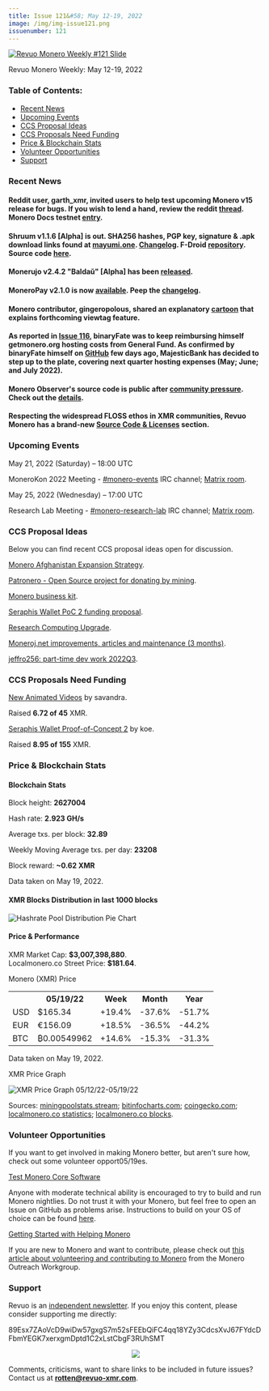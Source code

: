 ```yaml
---
title: Issue 121&#58; May 12-19, 2022
image: /img/img-issue121.png
issuenumber: 121
---
```

[<img src="/img/img-issue121.png" alt="Revuo Monero Weekly #121 Slide" class="img-lead">](/issue-121.html)

<p class="text-lead">Revuo Monero Weekly: May 12-19, 2022</p>
<!--more-->

<h3>Table of Contents:</h3>
<ul class="contents">
    <li><a href="#news">Recent News</a></li>
    <li><a href="#events">Upcoming Events</a></li>
    <li><a href="#ideas">CCS Proposal Ideas</a></li>
    <li><a href="#proposals">CCS Proposals Need Funding</a></li>
    <li><a href="#stats">Price & Blockchain Stats</a></li>
    <li><a href="#volunteer">Volunteer Opportunities</a></li>
    <li><a href="#support">Support</a></li>
</ul>

<h3 id="news">Recent News</h3>

<div class="newsbyte">
    <h4>Reddit user, garth_xmr, invited users to help test upcoming Monero v15 release for bugs. If you wish to lend a hand, review the reddit <a href="https://teddit.adminforge.de/r/Monero/comments/uqznue/help_test_the_upcoming_major_monero_release_for/" target="_blank">thread</a>. Monero Docs testnet <a href="https://monerodocs.org/infrastructure/networks/#testnet" target="_blank">entry</a>.</h4>
</div>

<div class="newsbyte">
    <h4>Shruum v1.1.6 [Alpha] is out. SHA256 hashes, PGP key, signature & .apk download links found at <a href="https://mayumi.one/" target="_blank">mayumi.one</a>. <a href="https://txt.t0.vc/PIBC" target="_blank">Changelog</a>. F-Droid <a href="https://mayumi.one/fdroid/repo?fingerprint=8D4981D23E8C15CEAC658681A7545B95E328759058F9DDA545CE557D643B7935" target="_blank">repository</a>. Source code <a href="https://git.mayumi.one/mayumi/shruum" target="_blank">here</a>.</h4>
</div>

<div class="newsbyte">
    <h4>Monerujo v2.4.2 "Baldaŭ" [Alpha] has been <a href="https://github.com/m2049r/xmrwallet/releases/tag/v2.4.2" target="_blank">released</a>.</h4>
</div>

<div class="newsbyte">
    <h4>MoneroPay v2.1.0 is now <a href="https://gitlab.com/moneropay/moneropay/-/tree/v2.1.0" target="_blank">available</a>. Peep the <a href="https://txt.t0.vc/BACD" target="_blank">changelog</a>.</h4>
</div>

<div class="newsbyte">
    <h4>Monero contributor, gingeropolous, shared an explanatory <a href="https://moneroworld.com/viewtag_cartoon.html" target="_blank">cartoon</a> that explains forthcoming viewtag feature.</h4>
</div>

<div class="newsbyte">
    <h4>As reported in <a href="https://revuo-xmr.com/issue-116.html" target="_blank">Issue 116</a>, binaryFate was to keep reimbursing himself getmonero.org hosting costs from General Fund. As confirmed by binaryFate himself on <a href="https://github.com/monero-project/monero-site/pull/1952#issuecomment-1111334090" target="_blank">GitHub</a> few days ago, MajesticBank has decided to step up to the plate, covering next quarter hosting expenses (May; June; and July 2022).</h4>
</div>

<div class="newsbyte">
    <h4>Monero Observer's source code is public after <a href="https://teddit.adminforge.de/r/Monero/comments/uohuns/monero_observer_closed_source/">community pressure</a>. Check out the <a href="https://www.monero.observer/monero-observer-self-hosted-git-server/" target="_blank">details</a>.</h4>
</div>

<div class="newsbyte">
    <h4>Respecting the widespread FLOSS ethos in XMR communities, Revuo Monero has a brand-new <a href="https://revuo-xmr.com/source/">Source Code & Licenses</a> section.</h4>
</div>

<h3 id="events">Upcoming Events</h3>

<div class="event">
    <p class="date" markdown="1">May 21, 2022 (Saturday) – 18:00 UTC</p>
    <p markdown="1">MoneroKon 2022 Meeting - <a href="irc://irc.libera.chat/#monero-events" target="_blank">#monero-events</a> IRC channel; <a href="https://matrix.to/#/#monero-events:monero.social" target="_blank">Matrix room</a>.</p>
</div>

<div class="event">
    <p class="date" markdown="1">May 25, 2022 (Wednesday) – 17:00 UTC</p>
    <p markdown="1">Research Lab Meeting - <a href="irc://irc.libera.chat/#monero-research-lab" target="_blank">#monero-research-lab</a> IRC channel; <a href="https://matrix.to/#/#monero-research-lab:monero.social" target="_blank">Matrix room</a>.</p>
</div>

<h3 id="ideas">CCS Proposal Ideas</h3>

<p>Below you can find recent CCS proposal ideas open for discussion.</p>

<div class="proposal">
<p><a href="https://repo.getmonero.org/monero-project/ccs-proposals/-/merge_requests/282" target="_blank">Monero Afghanistan Expansion Strategy</a>.</p>
</div>

<div class="proposal">
<p><a href="https://repo.getmonero.org/monero-project/ccs-proposals/-/merge_requests/310" target="_blank">Patronero - Open Source project for donating by mining</a>.</p>
</div>

<div class="proposal">
<p><a href="https://repo.getmonero.org/monero-project/ccs-proposals/-/merge_requests/311" target="_blank">Monero business kit</a>.</p>
</div>

<div class="proposal">
<p><a href="https://repo.getmonero.org/monero-project/ccs-proposals/-/merge_requests/314" target="_blank">Seraphis Wallet PoC 2 funding proposal</a>.</p>
</div>

<div class="proposal">
<p><a href="https://repo.getmonero.org/monero-project/ccs-proposals/-/merge_requests/317" target="_blank">Research Computing Upgrade</a>.</p>
</div>

<div class="proposal">
<p><a href="https://repo.getmonero.org/monero-project/ccs-proposals/-/merge_requests/318" target="_blank">Moneroj.net improvements, articles and maintenance (3 months)</a>.</p>
</div>

<div class="proposal">
<p><a href="https://repo.getmonero.org/monero-project/ccs-proposals/-/merge_requests/319" target="_blank">jeffro256: part-time dev work 2022Q3</a>.</p>
</div>

<h3 id="proposals">CCS Proposals Need Funding</h3>

<div class="proposal">
    <p><a href="https://ccs.getmonero.org/proposals/savandra-videos-for-monero.html" target="_blank">New Animated Videos</a> by savandra.</p>
    <p>Raised <b>6.72 of 45</b> XMR.</p>
</div>

<div class="proposal">
    <p><a href="https://ccs.getmonero.org/proposals/seraphis-wallet-poc-2.html" target="_blank">Seraphis Wallet Proof-of-Concept 2</a> by koe.</p>
    <p>Raised <b>8.95 of 155</b> XMR.</p>
</div>

<h3 id="stats">Price & Blockchain Stats</h3>

<h4 class="stat">Blockchain Stats</h4>

<div class="bcstats">
    <p>Block height: <b>2627004</b></p>
    <p>Hash rate: <b>2.923 GH/s</b></p>
    <p>Average txs. per block: <b>32.89</b></p>
    <p>Weekly Moving Average txs. per day: <b>23208</b></p>
    <p>Block reward: <b>~0.62 XMR</b></p>
</div>
<p class="note">Data taken on May 19, 2022.</p>

<h4 class="stat">XMR Blocks Distribution in last 1000 blocks</h4>
<p><img src="/img/hashrate-pool-distribution-0519.png" alt="Hashrate Pool Distribution Pie Chart"/></p>

<h4 class="stat" id="price-stat">Price & Performance</h4>

<div class="price-intro">XMR Market Cap: <b>$3,007,398,880</b>.<br/>Localmonero.co Street Price: <b>$181.64</b>.</div>

<p class="table-title">Monero (XMR) Price</p>
<table class="price-table">
  <tr class="row1">
    <th></th>
    <th>05/19/22</th>
    <th>Week</th>
    <th>Month</th>
    <th>Year</th>
  </tr>
  <tr>
    <td data-th="XMR to">USD</td>
    <td data-th="05/19/22">$165.34</td>
    <td data-th="Week" class="green">+19.4%</td>
    <td data-th="Month" class="red">-37.6%</td>
    <td data-th="Year" class="red">-51.7%</td>
  </tr>
  <tr class="row3">
    <td data-th="XMR to">EUR</td>
    <td data-th="05/19/22">€156.09</td>
    <td data-th="Week" class="green">+18.5%</td>
    <td data-th="Month" class="red">-36.5%</td>
    <td data-th="Year" class="red">-44.2%</td>
  </tr>
  <tr>
    <td data-th="XMR to">BTC</td>
    <td data-th="05/19/22">₿0.00549962</td>
    <td data-th="Week" class="green">+14.6%</td>
    <td data-th="Month" class="red">-15.3%</td>
    <td data-th="Year" class="red">-31.3%</td>
  </tr>
</table>
<p class="note">Data taken on May 19, 2022.</p>

<p class="table-title">XMR Price Graph</p>

![XMR Price Graph 05/12/22-05/19/22](/img/weekly-chart-0519.png "XMR Price Graph 05/12/22-05/19/22") 

Sources: <a href="https://miningpoolstats.stream/monero" target="_blank">miningpoolstats.stream</a>; <a href="https://bitinfocharts.com/monero/" target="_blank">bitinfocharts.com</a>; <a href="https://www.coingecko.com/en/coins/monero" target="_blank">coingecko.com</a>; <a href="https://localmonero.co/statistics" target="_blank">localmonero.co statistics</a>; <a href="https://localmonero.co/blocks" target="_blank">localmonero.co blocks</a>.

<h3 id="volunteer">Volunteer Opportunities</h3>

<p>If you want to get involved in making Monero better, but aren't sure how, check out some volunteer opport05/19es.</p>

<div class="newsbyte">
    <p class="date"><a href="https://github.com/monero-project/monero" target="_blank">Test Monero Core Software</a></p>
    <p>Anyone with moderate technical ability is encouraged to try to build and run Monero nightlies. Do not trust it with your Monero, but feel free to open an Issue on GitHub as problems arise. Instructions to build on your OS of choice can be found <a href="https://github.com/monero-project/monero#compiling-monero-from-source" target="_blank">here</a>. </p>
</div>

<div class="newsbyte">
    <p class="date"><a href="https://github.com/monero-project/monero" target="_blank">Getting Started with Helping Monero</a></p>
    <p>If you are new to Monero and want to contribute, please check out <a href="https://www.monerooutreach.org/stories/getting-started-helping-monero.php" target="_blank">this article about volunteering and contributing to Monero</a> from the Monero Outreach Workgroup. </p>
</div>

<h3 id="support">Support</h3>

<p markdown="1">Revuo is an <a href="https://revuo-xmr.com/support/">independent newsletter</a>. If you enjoy this content, please consider supporting me directly:</p>

<p class="address" markdown="1">89Esx7ZAoVcD9wiDw57gxgS7m52sFEEbQiFC4qq18YZy3CdcsXvJ67FYdcDFbmYEGK7xerxgmDptd1C2xLstCbgF3RUhSMT</p>

<p><center><a href="monero:89Esx7ZAoVcD9wiDw57gxgS7m52sFEEbQiFC4qq18YZy3CdcsXvJ67FYdcDFbmYEGK7xerxgmDptd1C2xLstCbgF3RUhSMT" class="qr"><img src="/img/donate-monero.jpg" style="max-width: 200px;"/></a></center></p>

Comments, criticisms, want to share links to be included in future issues? Contact us at **rotten@revuo-xmr.com**.
